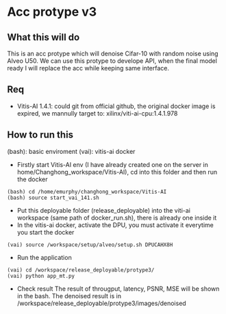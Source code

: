 # Acc protype v3
## What this will do
This is an acc protype which will denoise Cifar-10 with random noise using Alveo U50.
We can use this protype to develope API, when the final model ready I will replace the acc while keeping same interface.
## Req
- Vitis-AI 1.4.1: could git from official github, the original docker image is expired, we mannully target to: xilinx/viti-ai-cpu:1.4.1.978
## How to run this
(bash): basic enviroment
(vai): vitis-ai docker
- Firstly start Vitis-AI env (I have already created one on the server in home/Changhong_workspace/Vitis-AI), cd into this folder and then run the docker
```shell
(bash) cd /home/emurphy/changhong_workspace/Vitis-AI
(bash) source start_vai_141.sh
```
- Put this deployable folder (release_deployable) into the viti-ai workspace (same path of docker_run.sh), there is already one inside it
- In the vitis-ai docker, activate the DPU, you must activate it everytime you start the docker 
```shell
(vai) source /workspace/setup/alveo/setup.sh DPUCAHX8H
```
- Run the application
```shell
(vai) cd /workspace/release_deployable/protype3/
(vai) python app_mt.py
```

- Check result
The result of througput, latency, PSNR, MSE will be shown in the bash.
The denoised result is in /workspace/release_deployable/protype3/images/denoised
